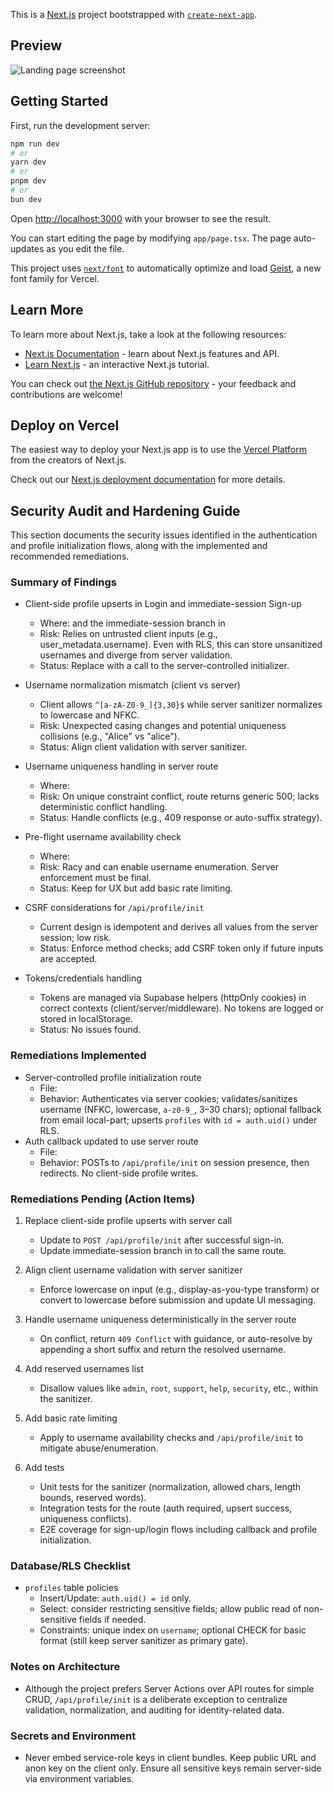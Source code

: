 This is a [Next.js](https://nextjs.org) project bootstrapped with [`create-next-app`](https://nextjs.org/docs/app/api-reference/cli/create-next-app).

## Preview

![Landing page screenshot](./images/Image%2029-08-2025%20%C3%A0%2022.29.jpg)

## Getting Started

First, run the development server:

```bash
npm run dev
# or
yarn dev
# or
pnpm dev
# or
bun dev
```

Open [http://localhost:3000](http://localhost:3000) with your browser to see the result.

You can start editing the page by modifying `app/page.tsx`. The page auto-updates as you edit the file.

This project uses [`next/font`](https://nextjs.org/docs/app/building-your-application/optimizing/fonts) to automatically optimize and load [Geist](https://vercel.com/font), a new font family for Vercel.

## Learn More

To learn more about Next.js, take a look at the following resources:

- [Next.js Documentation](https://nextjs.org/docs) - learn about Next.js features and API.
- [Learn Next.js](https://nextjs.org/learn) - an interactive Next.js tutorial.

You can check out [the Next.js GitHub repository](https://github.com/vercel/next.js) - your feedback and contributions are welcome!

## Deploy on Vercel

The easiest way to deploy your Next.js app is to use the [Vercel Platform](https://vercel.com/new?utm_medium=default-template&filter=next.js&utm_source=create-next-app&utm_campaign=create-next-app-readme) from the creators of Next.js.

Check out our [Next.js deployment documentation](https://nextjs.org/docs/app/building-your-application/deploying) for more details.

## Security Audit and Hardening Guide

This section documents the security issues identified in the authentication and profile initialization flows, along with the implemented and recommended remediations.

### Summary of Findings
- Client-side profile upserts in Login and immediate-session Sign-up
  - Where: <mcfile name="page.tsx" path="/Users/macbookpro/Documents/Applied AI/alx-polly/app/login/page.tsx"></mcfile> and the immediate-session branch in <mcfile name="page.tsx" path="/Users/macbookpro/Documents/Applied AI/alx-polly/app/signup/page.tsx"></mcfile>
  - Risk: Relies on untrusted client inputs (e.g., user_metadata.username). Even with RLS, this can store unsanitized usernames and diverge from server validation.
  - Status: Replace with a call to the server-controlled initializer.

- Username normalization mismatch (client vs server)
  - Client allows `^[a-zA-Z0-9_]{3,30}$` while server sanitizer normalizes to lowercase and NFKC.
  - Risk: Unexpected casing changes and potential uniqueness collisions (e.g., "Alice" vs "alice").
  - Status: Align client validation with server sanitizer.

- Username uniqueness handling in server route
  - Where: <mcfile name="route.ts" path="/Users/macbookpro/Documents/Applied AI/alx-polly/app/api/profile/init/route.ts"></mcfile>
  - Risk: On unique constraint conflict, route returns generic 500; lacks deterministic conflict handling.
  - Status: Handle conflicts (e.g., 409 response or auto-suffix strategy).

- Pre-flight username availability check
  - Where: <mcfile name="page.tsx" path="/Users/macbookpro/Documents/Applied AI/alx-polly/app/signup/page.tsx"></mcfile>
  - Risk: Racy and can enable username enumeration. Server enforcement must be final.
  - Status: Keep for UX but add basic rate limiting.

- CSRF considerations for `/api/profile/init`
  - Current design is idempotent and derives all values from the server session; low risk.
  - Status: Enforce method checks; add CSRF token only if future inputs are accepted.

- Tokens/credentials handling
  - Tokens are managed via Supabase helpers (httpOnly cookies) in correct contexts (client/server/middleware). No tokens are logged or stored in localStorage.
  - Status: No issues found.

### Remediations Implemented
- Server-controlled profile initialization route
  - File: <mcfile name="route.ts" path="/Users/macbookpro/Documents/Applied AI/alx-polly/app/api/profile/init/route.ts"></mcfile>
  - Behavior: Authenticates via server cookies; validates/sanitizes username (NFKC, lowercase, `a-z0-9_`, 3–30 chars); optional fallback from email local-part; upserts `profiles` with `id = auth.uid()` under RLS.
- Auth callback updated to use server route
  - File: <mcfile name="page.tsx" path="/Users/macbookpro/Documents/Applied AI/alx-polly/app/auth/callback/page.tsx"></mcfile>
  - Behavior: POSTs to `/api/profile/init` on session presence, then redirects. No client-side profile writes.

### Remediations Pending (Action Items)
1) Replace client-side profile upserts with server call
   - Update <mcfile name="page.tsx" path="/Users/macbookpro/Documents/Applied AI/alx-polly/app/login/page.tsx"></mcfile> to `POST /api/profile/init` after successful sign-in.
   - Update immediate-session branch in <mcfile name="page.tsx" path="/Users/macbookpro/Documents/Applied AI/alx-polly/app/signup/page.tsx"></mcfile> to call the same route.

2) Align client username validation with server sanitizer
   - Enforce lowercase on input (e.g., display-as-you-type transform) or convert to lowercase before submission and update UI messaging.

3) Handle username uniqueness deterministically in the server route
   - On conflict, return `409 Conflict` with guidance, or auto-resolve by appending a short suffix and return the resolved username.

4) Add reserved usernames list
   - Disallow values like `admin`, `root`, `support`, `help`, `security`, etc., within the sanitizer.

5) Add basic rate limiting
   - Apply to username availability checks and `/api/profile/init` to mitigate abuse/enumeration.

6) Add tests
   - Unit tests for the sanitizer (normalization, allowed chars, length bounds, reserved words).
   - Integration tests for the route (auth required, upsert success, uniqueness conflicts).
   - E2E coverage for sign-up/login flows including callback and profile initialization.

### Database/RLS Checklist
- `profiles` table policies
  - Insert/Update: `auth.uid() = id` only.
  - Select: consider restricting sensitive fields; allow public read of non-sensitive fields if needed.
  - Constraints: unique index on `username`; optional CHECK for basic format (still keep server sanitizer as primary gate).

### Notes on Architecture
- Although the project prefers Server Actions over API routes for simple CRUD, `/api/profile/init` is a deliberate exception to centralize validation, normalization, and auditing for identity-related data.

### Secrets and Environment
- Never embed service-role keys in client bundles. Keep public URL and anon key on the client only. Ensure all sensitive keys remain server-side via environment variables.
